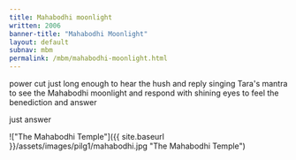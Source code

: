 ```yaml
---
title: Mahabodhi moonlight
written: 2006
banner-title: "Mahabodhi Moonlight" 
layout: default
subnav: mbm
permalink: /mbm/mahabodhi-moonlight.html
---
```


<div class="poem">
power cut  
just long enough  
to hear the hush  
and reply  
singing Tara's mantra  
to see the Mahabodhi moonlight  
and respond  
with shining eyes  
to feel the benediction  
and answer
 
just answer
</div>

!["The Mahabodhi Temple"]({{ site.baseurl }}/assets/images/pilg1/mahabodhi.jpg "The Mahabodhi Temple")
